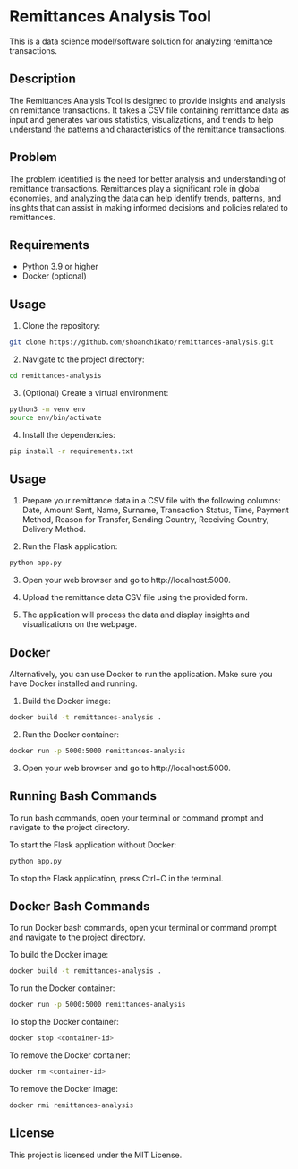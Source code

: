 # Remittances Analysis Tool

This is a data science model/software solution for analyzing remittance transactions.

## Description

The Remittances Analysis Tool is designed to provide insights and analysis on remittance transactions. It takes a CSV file containing remittance data as input and generates various statistics, visualizations, and trends to help understand the patterns and characteristics of the remittance transactions.

## Problem

The problem identified is the need for better analysis and understanding of remittance transactions. Remittances play a significant role in global economies, and analyzing the data can help identify trends, patterns, and insights that can assist in making informed decisions and policies related to remittances.

## Requirements

- Python 3.9 or higher
- Docker (optional)

## Usage

1. Clone the repository:

```bash
git clone https://github.com/shoanchikato/remittances-analysis.git
```

2. Navigate to the project directory:

```bash
cd remittances-analysis
```

3. (Optional) Create a virtual environment:

```bash
python3 -m venv env
source env/bin/activate
```

4. Install the dependencies:

```bash
pip install -r requirements.txt
```

## Usage

1. Prepare your remittance data in a CSV file with the following columns: Date, Amount Sent, Name, Surname, Transaction Status, Time, Payment Method, Reason for Transfer, Sending Country, Receiving Country, Delivery Method.

2. Run the Flask application:

```bash
python app.py
```

3. Open your web browser and go to http://localhost:5000.

4. Upload the remittance data CSV file using the provided form.

5. The application will process the data and display insights and visualizations on the webpage.

## Docker

Alternatively, you can use Docker to run the application. Make sure you have Docker installed and running.

1. Build the Docker image:

```bash
docker build -t remittances-analysis .
```

2. Run the Docker container:

```bash
docker run -p 5000:5000 remittances-analysis
```

3. Open your web browser and go to http://localhost:5000.

## Running Bash Commands

To run bash commands, open your terminal or command prompt and navigate to the project directory.

To start the Flask application without Docker:

```bash
python app.py
```

To stop the Flask application, press Ctrl+C in the terminal.

## Docker Bash Commands

To run Docker bash commands, open your terminal or command prompt and navigate to the project directory.

To build the Docker image:

```bash
docker build -t remittances-analysis .
```

To run the Docker container:

```bash
docker run -p 5000:5000 remittances-analysis
```

To stop the Docker container:

```bash
docker stop <container-id>
```

To remove the Docker container:

```bash
docker rm <container-id>
```

To remove the Docker image:

```bash
docker rmi remittances-analysis
```

## License

This project is licensed under the MIT License.